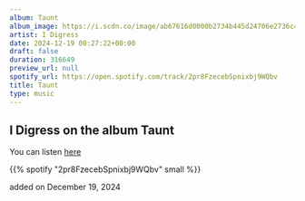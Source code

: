 ```yaml
---
album: Taunt
album_image: https://i.scdn.co/image/ab67616d0000b2734b445d24706e2736c4d590cf
artist: I Digress
date: 2024-12-19 00:27:22+00:00
draft: false
duration: 316649
preview_url: null
spotify_url: https://open.spotify.com/track/2pr8FzecebSpnixbj9WQbv
title: Taunt
type: music
---
```



## I Digress on the album Taunt

You can listen [here](https://open.spotify.com/track/2pr8FzecebSpnixbj9WQbv)

{{% spotify "2pr8FzecebSpnixbj9WQbv" small %}}

added on December 19, 2024
